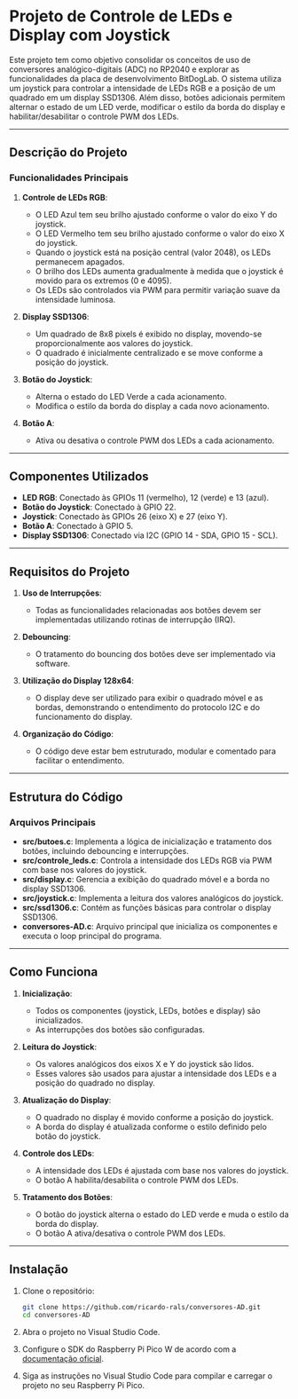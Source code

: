 # Projeto de Controle de LEDs e Display com Joystick

Este projeto tem como objetivo consolidar os conceitos de uso de conversores analógico-digitais (ADC) no RP2040 e explorar as funcionalidades da placa de desenvolvimento BitDogLab. O sistema utiliza um joystick para controlar a intensidade de LEDs RGB e a posição de um quadrado em um display SSD1306. Além disso, botões adicionais permitem alternar o estado de um LED verde, modificar o estilo da borda do display e habilitar/desabilitar o controle PWM dos LEDs.

---

## **Descrição do Projeto**

### **Funcionalidades Principais**
1. **Controle de LEDs RGB**:
   - O LED Azul tem seu brilho ajustado conforme o valor do eixo Y do joystick.
   - O LED Vermelho tem seu brilho ajustado conforme o valor do eixo X do joystick.
   - Quando o joystick está na posição central (valor 2048), os LEDs permanecem apagados.
   - O brilho dos LEDs aumenta gradualmente à medida que o joystick é movido para os extremos (0 e 4095).
   - Os LEDs são controlados via PWM para permitir variação suave da intensidade luminosa.

2. **Display SSD1306**:
   - Um quadrado de 8x8 pixels é exibido no display, movendo-se proporcionalmente aos valores do joystick.
   - O quadrado é inicialmente centralizado e se move conforme a posição do joystick.

3. **Botão do Joystick**:
   - Alterna o estado do LED Verde a cada acionamento.
   - Modifica o estilo da borda do display a cada novo acionamento.

4. **Botão A**:
   - Ativa ou desativa o controle PWM dos LEDs a cada acionamento.

---

## **Componentes Utilizados**
- **LED RGB**: Conectado às GPIOs 11 (vermelho), 12 (verde) e 13 (azul).
- **Botão do Joystick**: Conectado à GPIO 22.
- **Joystick**: Conectado às GPIOs 26 (eixo X) e 27 (eixo Y).
- **Botão A**: Conectado à GPIO 5.
- **Display SSD1306**: Conectado via I2C (GPIO 14 - SDA, GPIO 15 - SCL).

---

## **Requisitos do Projeto**
1. **Uso de Interrupções**:
   - Todas as funcionalidades relacionadas aos botões devem ser implementadas utilizando rotinas de interrupção (IRQ).

2. **Debouncing**:
   - O tratamento do bouncing dos botões deve ser implementado via software.

3. **Utilização do Display 128x64**:
   - O display deve ser utilizado para exibir o quadrado móvel e as bordas, demonstrando o entendimento do protocolo I2C e do funcionamento do display.

4. **Organização do Código**:
   - O código deve estar bem estruturado, modular e comentado para facilitar o entendimento.

---

## **Estrutura do Código**

### **Arquivos Principais**
- **src/butoes.c**: Implementa a lógica de inicialização e tratamento dos botões, incluindo debouncing e interrupções.
- **src/controle_leds.c**: Controla a intensidade dos LEDs RGB via PWM com base nos valores do joystick.
- **src/display.c**: Gerencia a exibição do quadrado móvel e a borda no display SSD1306.
- **src/joystick.c**: Implementa a leitura dos valores analógicos do joystick.
- **src/ssd1306.c**: Contém as funções básicas para controlar o display SSD1306.
- **conversores-AD.c**: Arquivo principal que inicializa os componentes e executa o loop principal do programa.

---

## **Como Funciona**

1. **Inicialização**:
   - Todos os componentes (joystick, LEDs, botões e display) são inicializados.
   - As interrupções dos botões são configuradas.

2. **Leitura do Joystick**:
   - Os valores analógicos dos eixos X e Y do joystick são lidos.
   - Esses valores são usados para ajustar a intensidade dos LEDs e a posição do quadrado no display.

3. **Atualização do Display**:
   - O quadrado no display é movido conforme a posição do joystick.
   - A borda do display é atualizada conforme o estilo definido pelo botão do joystick.

4. **Controle dos LEDs**:
   - A intensidade dos LEDs é ajustada com base nos valores do joystick.
   - O botão A habilita/desabilita o controle PWM dos LEDs.

5. **Tratamento dos Botões**:
   - O botão do joystick alterna o estado do LED verde e muda o estilo da borda do display.
   - O botão A ativa/desativa o controle PWM dos LEDs.

---

## **Instalação**
1. Clone o repositório:
   ```bash
   git clone https://github.com/ricardo-rals/conversores-AD.git
   cd conversores-AD
   ```

2. Abra o projeto no Visual Studio Code.

3. Configure o SDK do Raspberry Pi Pico W de acordo com a [documentação oficial](https://datasheets.raspberrypi.com/pico/getting-started-with-pico.pdf).

4. Siga as instruções no Visual Studio Code para compilar e carregar o projeto no seu Raspberry Pi Pico.
